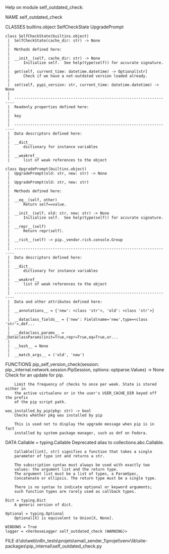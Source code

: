 Help on module self_outdated_check:

NAME
    self_outdated_check

CLASSES
    builtins.object
        SelfCheckState
        UpgradePrompt

    class SelfCheckState(builtins.object)
     |  SelfCheckState(cache_dir: str) -> None
     |
     |  Methods defined here:
     |
     |  __init__(self, cache_dir: str) -> None
     |      Initialize self.  See help(type(self)) for accurate signature.
     |
     |  get(self, current_time: datetime.datetime) -> Optional[str]
     |      Check if we have a not-outdated version loaded already.
     |
     |  set(self, pypi_version: str, current_time: datetime.datetime) -> None
     |
     |  ----------------------------------------------------------------------
     |  Readonly properties defined here:
     |
     |  key
     |
     |  ----------------------------------------------------------------------
     |  Data descriptors defined here:
     |
     |  __dict__
     |      dictionary for instance variables
     |
     |  __weakref__
     |      list of weak references to the object

    class UpgradePrompt(builtins.object)
     |  UpgradePrompt(old: str, new: str) -> None
     |
     |  UpgradePrompt(old: str, new: str)
     |
     |  Methods defined here:
     |
     |  __eq__(self, other)
     |      Return self==value.
     |
     |  __init__(self, old: str, new: str) -> None
     |      Initialize self.  See help(type(self)) for accurate signature.
     |
     |  __repr__(self)
     |      Return repr(self).
     |
     |  __rich__(self) -> pip._vendor.rich.console.Group
     |
     |  ----------------------------------------------------------------------
     |  Data descriptors defined here:
     |
     |  __dict__
     |      dictionary for instance variables
     |
     |  __weakref__
     |      list of weak references to the object
     |
     |  ----------------------------------------------------------------------
     |  Data and other attributes defined here:
     |
     |  __annotations__ = {'new': <class 'str'>, 'old': <class 'str'>}
     |
     |  __dataclass_fields__ = {'new': Field(name='new',type=<class 'str'>,def...
     |
     |  __dataclass_params__ = _DataclassParams(init=True,repr=True,eq=True,or...
     |
     |  __hash__ = None
     |
     |  __match_args__ = ('old', 'new')

FUNCTIONS
    pip_self_version_check(session: pip._internal.network.session.PipSession, options: optparse.Values) -> None
        Check for an update for pip.

        Limit the frequency of checks to once per week. State is stored either in
        the active virtualenv or in the user's USER_CACHE_DIR keyed off the prefix
        of the pip script path.

    was_installed_by_pip(pkg: str) -> bool
        Checks whether pkg was installed by pip

        This is used not to display the upgrade message when pip is in fact
        installed by system package manager, such as dnf on Fedora.

DATA
    Callable = typing.Callable
        Deprecated alias to collections.abc.Callable.

        Callable[[int], str] signifies a function that takes a single
        parameter of type int and returns a str.

        The subscription syntax must always be used with exactly two
        values: the argument list and the return type.
        The argument list must be a list of types, a ParamSpec,
        Concatenate or ellipsis. The return type must be a single type.

        There is no syntax to indicate optional or keyword arguments;
        such function types are rarely used as callback types.

    Dict = typing.Dict
        A generic version of dict.

    Optional = typing.Optional
        Optional[X] is equivalent to Union[X, None].

    WINDOWS = True
    logger = <VerboseLogger self_outdated_check (WARNING)>

FILE
    d:\do\web\n8n_tests\projets\email_sender_1\projet\venv\lib\site-packages\pip\_internal\self_outdated_check.py


